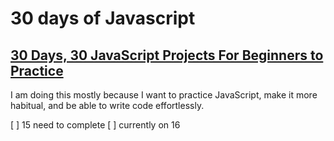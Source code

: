 # 30 days of Javascript

## [30 Days, 30 JavaScript Projects For Beginners to Practice](https://www.youtube.com/playlist?list=PLjwm_8O3suyOgDS_Z8AWbbq3zpCmR-WE9)

I am doing this mostly because I want to practice JavaScript, make it more habitual, and be able to write code effortlessly.

[ ] 15 need to complete
[ ] currently on 16
